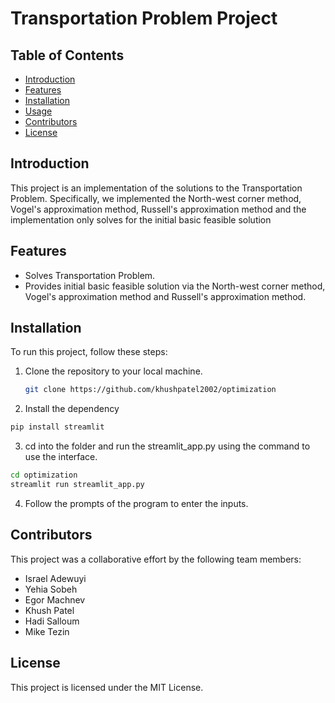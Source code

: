 # Transportation Problem Project

## Table of Contents

- [Introduction](#introduction)
- [Features](#features)
- [Installation](#installation)
- [Usage](#usage)
- [Contributors](#contributors)
- [License](#license)

## Introduction

This project is an implementation of the solutions to the Transportation Problem. Specifically, we implemented the North-west corner method, Vogel's approximation method, Russell's approximation method and the implementation only solves for the initial basic feasible solution

## Features

- Solves Transportation Problem.
- Provides initial basic feasible solution via the North-west corner method, Vogel's approximation method and Russell's approximation method.

## Installation

To run this project, follow these steps:

1. Clone the repository to your local machine.
   ```bash
   git clone https://github.com/khushpatel2002/optimization
   ```
2. Install the dependency
```bash
pip install streamlit
```
3. cd into the folder and run the streamlit_app.py using the command to use the interface.
```bash
cd optimization
streamlit run streamlit_app.py
```
4. Follow the prompts of the program to enter the inputs. 

## Contributors
This project was a collaborative effort by the following team members:

- Israel Adewuyi
- Yehia Sobeh
- Egor Machnev
- Khush Patel
- Hadi Salloum
- Mike Tezin


## License
This project is licensed under the MIT License.
